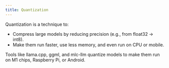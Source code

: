 ```yaml
---
title: Quantization
---
```

Quantization is a technique to:
- Compress large models by reducing precision (e.g., from float32 → int8).
- Make them run faster, use less memory, and even run on CPU or mobile.

Tools like llama.cpp, ggml, and mlc-llm quantize models to make them run on M1 chips, Raspberry Pi, or Android.
